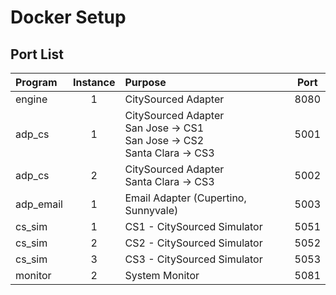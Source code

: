 # Docker Setup

## Port List

|Program|Instance|Purpose|Port|
|:------|:------:|:------|:----:|
|engine|1|CitySourced Adapter|8080|
|adp_cs|1|CitySourced Adapter <br>San Jose -> CS1 <br>San Jose -> CS2 <br>Santa Clara -> CS3|5001|
|adp_cs|2|CitySourced Adapter <br>Santa Clara -> CS3|5002|
|adp_email|1|Email Adapter (Cupertino, Sunnyvale)|5003|
|cs_sim|1|CS1 - CitySourced Simulator|5051|
|cs_sim|2|CS2 - CitySourced Simulator|5052|
|cs_sim|3|CS3 - CitySourced Simulator|5053|
|monitor|2|System Monitor|5081|
